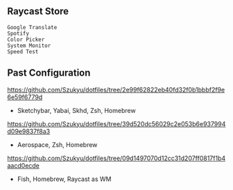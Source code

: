 ## Raycast Store

```
Google Translate
Spotify
Color Picker
System Monitor
Speed Test
```

## Past Configuration

https://github.com/Szukyu/dotfiles/tree/2e99f62822eb40fd32f0b1bbbf2f9e6e59f6779d

- Sketchybar, Yabai, Skhd, Zsh, Homebrew

https://github.com/Szukyu/dotfiles/tree/39d520dc56029c2e053b6e937994d09e9837f8a3

- Aerospace, Zsh, Homebrew

https://github.com/Szukyu/dotfiles/tree/09d1497070d12cc31d207ff0817f1b4aacd0ecde

- Fish, Homebrew, Raycast as WM
